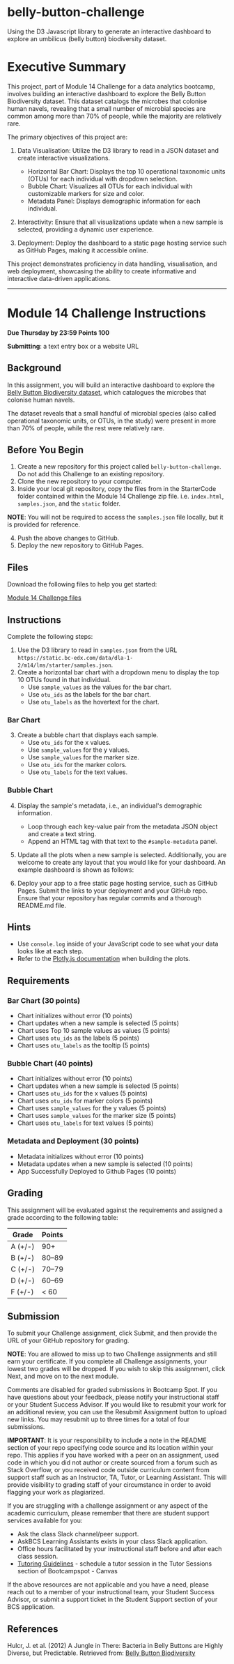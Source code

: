 # belly-button-challenge
Using the D3 Javascript library to generate an interactive dashboard to explore an umbilicus (belly button) biodiversity dataset.

# Executive Summary
This project, part of Module 14 Challenge for a data analytics bootcamp, involves building an interactive dashboard to explore the Belly Button Biodiversity dataset. This dataset catalogs the microbes that colonise human navels, revealing that a small number of microbial species are common among more than 70% of people, while the majority are relatively rare.

The primary objectives of this project are:

1. Data Visualisation: Utilize the D3 library to read in a JSON dataset and create interactive visualizations.

    - Horizontal Bar Chart: Displays the top 10 operational taxonomic units (OTUs) for each individual with dropdown selection.
    - Bubble Chart: Visualizes all OTUs for each individual with customizable markers for size and color.
    - Metadata Panel: Displays demographic information for each individual.

2. Interactivity: Ensure that all visualizations update when a new sample is selected, providing a dynamic user experience.

3. Deployment: Deploy the dashboard to a static page hosting service such as GitHub Pages, making it accessible online.

This project demonstrates proficiency in data handling, visualisation, and web deployment, showcasing the ability to create informative and interactive data-driven applications.

---

# Module 14 Challenge Instructions

**Due Thursday by 23:59 Points 100**

**Submitting**: a text entry box or a website URL

## Background

In this assignment, you will build an interactive dashboard to explore the [Belly Button Biodiversity dataset](http://robdunnlab.com/projects/belly-button-biodiversity/results-and-data/), which catalogues the microbes that colonise human navels.

The dataset reveals that a small handful of microbial species (also called operational taxonomic units, or OTUs, in the study) were present in more than 70% of people, while the rest were relatively rare.

## Before You Begin

1. Create a new repository for this project called `belly-button-challenge`. Do not add this Challenge to an existing repository.
2. Clone the new repository to your computer.
3. Inside your local git repository, copy the files from in the StarterCode folder contained within the Module 14 Challenge zip file. i.e. `index.html`, `samples.json`, and the `static` folder.

**NOTE**: You will not be required to access the `samples.json` file locally, but it is provided for reference.

4. Push the above changes to GitHub.
5. Deploy the new repository to GitHub Pages.

## Files

Download the following files to help you get started:

[Module 14 Challenge files](https://static.bc-edx.com/data/dla-1-2/m14/lms/starter/samples.json)

## Instructions

Complete the following steps:

1. Use the D3 library to read in `samples.json` from the URL `https://static.bc-edx.com/data/dla-1-2/m14/lms/starter/samples.json`.
2. Create a horizontal bar chart with a dropdown menu to display the top 10 OTUs found in that individual.
    - Use `sample_values` as the values for the bar chart.
    - Use `otu_ids` as the labels for the bar chart.
    - Use `otu_labels` as the hovertext for the chart.

### Bar Chart

3. Create a bubble chart that displays each sample.
    - Use `otu_ids` for the x values.
    - Use `sample_values` for the y values.
    - Use `sample_values` for the marker size.
    - Use `otu_ids` for the marker colors.
    - Use `otu_labels` for the text values.

### Bubble Chart

4. Display the sample's metadata, i.e., an individual's demographic information.
    - Loop through each key-value pair from the metadata JSON object and create a text string.
    - Append an HTML tag with that text to the `#sample-metadata` panel.

5. Update all the plots when a new sample is selected. Additionally, you are welcome to create any layout that you would like for your dashboard. An example dashboard is shown as follows:

6. Deploy your app to a free static page hosting service, such as GitHub Pages. Submit the links to your deployment and your GitHub repo. Ensure that your repository has regular commits and a thorough README.md file.

## Hints

- Use `console.log` inside of your JavaScript code to see what your data looks like at each step.
- Refer to the [Plotly.js documentation](https://plotly.com/javascript/) when building the plots.

## Requirements

### Bar Chart (30 points)

- Chart initializes without error (10 points)
- Chart updates when a new sample is selected (5 points)
- Chart uses Top 10 sample values as values (5 points)
- Chart uses `otu_ids` as the labels (5 points)
- Chart uses `otu_labels` as the tooltip (5 points)

### Bubble Chart (40 points)

- Chart initializes without error (10 points)
- Chart updates when a new sample is selected (5 points)
- Chart uses `otu_ids` for the x values (5 points)
- Chart uses `otu_ids` for marker colors (5 points)
- Chart uses `sample_values` for the y values (5 points)
- Chart uses `sample_values` for the marker size (5 points)
- Chart uses `otu_labels` for text values (5 points)

### Metadata and Deployment (30 points)

- Metadata initializes without error (10 points)
- Metadata updates when a new sample is selected (10 points)
- App Successfully Deployed to Github Pages (10 points)

## Grading

This assignment will be evaluated against the requirements and assigned a grade according to the following table:

| Grade | Points |
| --- | --- |
| A (+/-) | 90+ |
| B (+/-) | 80–89 |
| C (+/-) | 70–79 |
| D (+/-) | 60–69 |
| F (+/-) | < 60 |

## Submission

To submit your Challenge assignment, click Submit, and then provide the URL of your GitHub repository for grading.

**NOTE**: You are allowed to miss up to two Challenge assignments and still earn your certificate. If you complete all Challenge assignments, your lowest two grades will be dropped. If you wish to skip this assignment, click Next, and move on to the next module.

Comments are disabled for graded submissions in Bootcamp Spot. If you have questions about your feedback, please notify your instructional staff or your Student Success Advisor. If you would like to resubmit your work for an additional review, you can use the Resubmit Assignment button to upload new links. You may resubmit up to three times for a total of four submissions.

**IMPORTANT**: It is your responsibility to include a note in the README section of your repo specifying code source and its location within your repo. This applies if you have worked with a peer on an assignment, used code in which you did not author or create sourced from a forum such as Stack Overflow, or you received code outside curriculum content from support staff such as an Instructor, TA, Tutor, or Learning Assistant. This will provide visibility to grading staff of your circumstance in order to avoid flagging your work as plagiarized.

If you are struggling with a challenge assignment or any aspect of the academic curriculum, please remember that there are student support services available for you:

- Ask the class Slack channel/peer support.
- AskBCS Learning Assistants exists in your class Slack application.
- Office hours facilitated by your instructional staff before and after each class session.
- [Tutoring Guidelines](https://bootcampspot.com/) - schedule a tutor session in the Tutor Sessions section of Bootcampspot - Canvas

If the above resources are not applicable and you have a need, please reach out to a member of your instructional team, your Student Success Advisor, or submit a support ticket in the Student Support section of your BCS application.

## References

Hulcr, J. et al. (2012) A Jungle in There: Bacteria in Belly Buttons are Highly Diverse, but Predictable. Retrieved from: [Belly Button Biodiversity](http://robdunnlab.com/projects/belly-button-biodiversity/results-and-data/)
```
